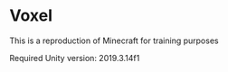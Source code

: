 # Voxel
This is a reproduction of Minecraft for training purposes

Required Unity version: 2019.3.14f1